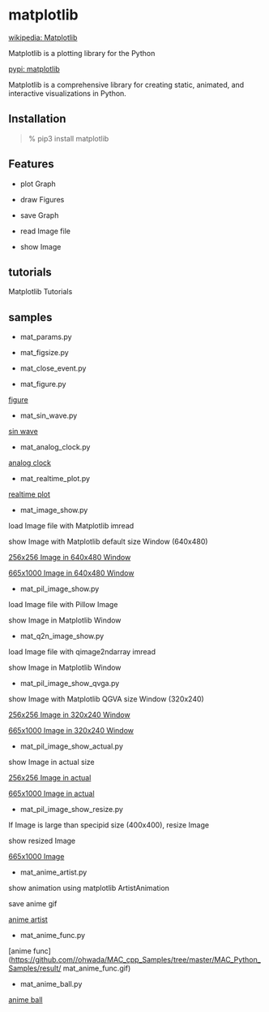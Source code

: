 matplotlib
===============

[wikipedia: Matplotlib](https://en.wikipedia.org/wiki/Matplotlib)  

Matplotlib  is a plotting library for the Python  

[pypi:  matplotlib](https://pypi.org/project/matplotlib/)  

  Matplotlib is a comprehensive library for creating static, animated, and interactive visualizations in Python.  

## Installation

> % pip3 install  matplotlib

## Features

- plot Graph

- draw Figures

-  save Graph

-  read Image file
 
-  show Image

## tutorials 

Matplotlib Tutorials

## samples

-  mat_params.py 

-  mat_figsize.py  

- mat_close_event.py  

- mat_figure.py  
 
 [figure](https://github.com//ohwada/MAC_cpp_Samples/tree/master/MAC_Python_Samples/result/mat_figure.png)

-  mat_sin_wave.py  
 
 [sin wave](https://github.com//ohwada/MAC_cpp_Samples/tree/master/MAC_Python_Samples/result/mat_sin_wave.png)

-  mat_analog_clock.py  
 
 [analog clock](https://github.com//ohwada/MAC_cpp_Samples/tree/master/MAC_Python_Samples/screenshots/mat_analog_clock.png)

-  mat_realtime_plot.py  
 
 [realtime plot](https://github.com//ohwada/MAC_cpp_Samples/tree/master/MAC_Python_Samples/screenshots/mat_realtime_plot.png)

- mat_image_show.py  

load Image file with  Matplotlib imread

show Image with Matplotlib default size Window (640x480)

 [256x256 Image in 640x480 Window](https://github.com//ohwada/MAC_cpp_Samples/tree/master/MAC_Python_Samples/screenshots/mat_image_show_sample.png)

 [665x1000 Image in 640x480 Window](https://github.com//ohwada/MAC_cpp_Samples/tree/master/MAC_Python_Samples/screenshots/mat_image_show_tiger.png)

- mat_pil_image_show.py  

load Image file with Pillow Image

show Image in Matplotlib Window


- mat_q2n_image_show.py  
 
load Image file with qimage2ndarray imread

show Image in Matplotlib Window

 - mat_pil_image_show_qvga.py  

show Image with Matplotlib QGVA size Window (320x240)

 [256x256 Image in 320x240 Window](https://github.com//ohwada/MAC_cpp_Samples/tree/master/MAC_Python_Samples/screenshots/mat_pil_image_show_qvga_sample.png)

 [665x1000 Image in 320x240 Window](https://github.com//ohwada/MAC_cpp_Samples/tree/master/MAC_Python_Samples/screenshots/mat_pil_image_show_qvga_tiger.png)

- mat_pil_image_show_actual.py  
 
show Image in actual size

 [256x256 Image in actual](https://github.com//ohwada/MAC_cpp_Samples/tree/master/MAC_Python_Samples/screenshots/mat_pil_image_show_actual_sample.png)  

 [665x1000 Image in actual](https://github.com//ohwada/MAC_cpp_Samples/tree/master/MAC_Python_Samples/screenshots/mat_pil_image_show_actual_tiger.png)  

- mat_pil_image_show_resize.py  
 
If Image is large than specipid size (400x400), resize Image

show resized Image

 [665x1000 Image](https://github.com//ohwada/MAC_cpp_Samples/tree/master/MAC_Python_Samples/screenshots/mat_pil_image_show_resize_tiger.png)

- mat_anime_artist.py  
 
show animation using matplotlib ArtistAnimation

save anime gif

 [anime artist](https://github.com//ohwada/MAC_cpp_Samples/tree/master/MAC_Python_Samples/result/mat_anime_artist.gif)

- mat_anime_func.py  

 [anime func](https://github.com//ohwada/MAC_cpp_Samples/tree/master/MAC_Python_Samples/result/ mat_anime_func.gif)

- mat_anime_ball.py  

 [anime ball](https://github.com//ohwada/MAC_cpp_Samples/tree/master/MAC_Python_Samples/result/anime_ball.gif)

